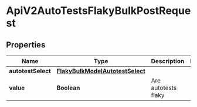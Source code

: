 

# ApiV2AutoTestsFlakyBulkPostRequest


## Properties

| Name | Type | Description | Notes |
|------------ | ------------- | ------------- | -------------|
|**autotestSelect** | [**FlakyBulkModelAutotestSelect**](FlakyBulkModelAutotestSelect.md) |  |  |
|**value** | **Boolean** | Are autotests flaky |  |



